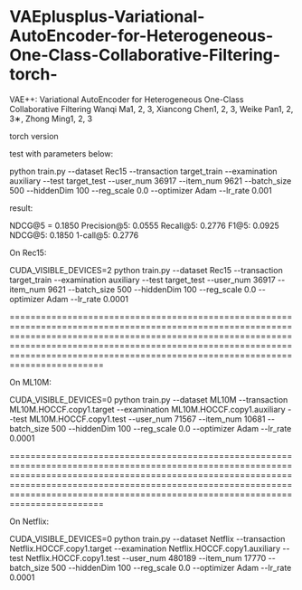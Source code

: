 # VAEplusplus-Variational-AutoEncoder-for-Heterogeneous-One-Class-Collaborative-Filtering-torch-

VAE++: Variational AutoEncoder for Heterogeneous One-Class Collaborative Filtering
Wanqi Ma1, 2, 3, Xiancong Chen1, 2, 3, Weike Pan1, 2, 3∗, Zhong Ming1, 2, 3

torch version

test with parameters below:

python train.py --dataset Rec15 --transaction target_train --examination auxiliary --test target_test --user_num 36917 --item_num 9621 --batch_size 500 --hiddenDim 100 --reg_scale 0.0 --optimizer Adam --lr_rate 0.001

result:

NDCG@5 = 0.1850 
Precision@5: 0.0555 
Recall@5: 0.2776 
F1@5: 0.0925 
NDCG@5: 0.1850 
1-call@5: 0.2776 



On Rec15:

CUDA_VISIBLE_DEVICES=2 python train.py --dataset Rec15 --transaction target_train --examination auxiliary --test target_test --user_num 36917 --item_num 9621 --batch_size 500 --hiddenDim 100 --reg_scale 0.0 --optimizer Adam --lr_rate 0.0001


================================================================================================================================================================================================================================================================================================

On ML10M:

CUDA_VISIBLE_DEVICES=0 python train.py --dataset ML10M --transaction ML10M.HOCCF.copy1.target --examination ML10M.HOCCF.copy1.auxiliary --test ML10M.HOCCF.copy1.test --user_num 71567 --item_num 10681 --batch_size 500 --hiddenDim 100 --reg_scale 0.0 --optimizer Adam --lr_rate 0.0001


================================================================================================================================================================================================================================================================================================

On Netflix:

CUDA_VISIBLE_DEVICES=0 python train.py --dataset Netflix --transaction Netflix.HOCCF.copy1.target --examination Netflix.HOCCF.copy1.auxiliary --test Netflix.HOCCF.copy1.test --user_num 480189 --item_num 17770 --batch_size 500 --hiddenDim 100 --reg_scale 0.0 --optimizer Adam --lr_rate 0.0001

